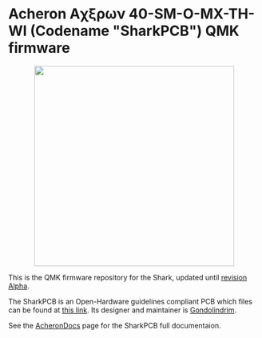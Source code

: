﻿# Acheron Aχξρων 40-SM-O-MX-TH-WI (Codename "SharkPCB") QMK firmware

<p align="center">
  <img align="middle" src="https://raw.githubusercontent.com/Gondolindrim/acheronLibrary/master/graphics/acheronLong.png"  width="400"> 
</p>

This is the QMK firmware repository for the Shark, updated until [revision Alpha](https://github.com/Gondolindrim/SharkPCB/releases/tag/Alpha).

The SharkPCB is an Open-Hardware guidelines compliant PCB which files can be found at [this link](https://github.com/Gondolindrim/SharkPCB). Its designer and maintainer is [Gondolindrim](https://github.com/Gondolindrim).

See the [AcheronDocs](https://gondolindrim.github.io/AcheronDocs/shark/intro.html) page for the SharkPCB full documentaion.
